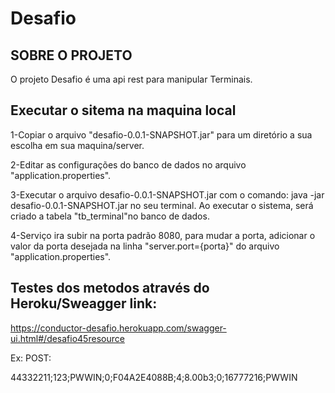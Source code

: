# Desafio

## SOBRE O PROJETO
O projeto Desafio é uma api rest para manipular Terminais.

## Executar o sitema na maquina local

1-Copiar o arquivo "desafio-0.0.1-SNAPSHOT.jar" para um diretório a sua escolha em sua maquina/server.

2-Editar as configurações do banco de dados no arquivo "application.properties".

3-Executar o arquivo desafio-0.0.1-SNAPSHOT.jar com o comando: java -jar desafio-0.0.1-SNAPSHOT.jar no seu terminal. Ao executar o sistema, será criado a tabela "tb_terminal"no banco de dados.

4-Serviço ira subir na porta padrão 8080, para mudar a porta, adicionar o valor da porta desejada na linha "server.port={porta}" do arquivo "application.properties".

## Testes dos metodos através do Heroku/Sweagger link:

https://conductor-desafio.herokuapp.com/swagger-ui.html#/desafio45resource

Ex: POST:

44332211;123;PWWIN;0;F04A2E4088B;4;8.00b3;0;16777216;PWWIN
